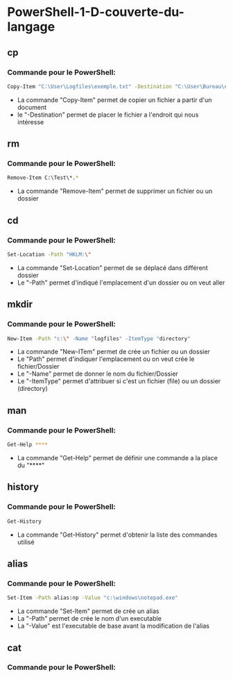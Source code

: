 # PowerShell-1-D-couverte-du-langage

## cp

### Commande pour le PowerShell:
```sh
Copy-Item "C:\User\Logfiles\exemple.txt" -Destination "C:\User\Bureau\exemple"
```

- La commande "Copy-Item" permet de copier un fichier a partir d'un document
- le "-Destination" permet de placer le fichier a l'endroit qui nous intéresse

## rm

### Commande pour le PowerShell:
```sh
Remove-Item C:\Test\*.*
```

- La commande "Remove-Item" permet de supprimer un fichier ou un dossier

## cd

### Commande pour le PowerShell:
```sh
Set-Location -Path "HKLM:\"
```

- La commande "Set-Location" permet de se déplacé dans différent dossier
- Le "-Path" permet d'indiqué l'emplacement d'un dossier ou on veut aller

## mkdir

### Commande pour le PowerShell:
```sh
New-Item -Path "c:\" -Name "logfiles" -ItemType "directory"
```

- La commande "New-ITem" permet de crée un fichier ou un dossier
- Le "Path" permet d'indiquer l'emplacement ou on veut crée le fichier/Dossier
- Le "-Name" permet de donner le nom du fichier/Dossier
- Le "-ItemType" permet d'attribuer si c'est un fichier (file) ou un dossier (directory)

## man

### Commande pour le PowerShell:
```sh
Get-Help ****
```

- La commande "Get-Help" permet de définir une commande a la place du "****"

## history

### Commande pour le PowerShell:
```sh
Get-History
```

- La commande "Get-History" permet d'obtenir la liste des commandes utilisé

## alias

### Commande pour le PowerShell:
```sh
Set-Item -Path alias:np -Value "c:\windows\notepad.exe"
```

- La commande "Set-Item" permet de crée un alias
- La "-Path" permet de crée le nom d'un executable
- La "-Value" est l'executable de base avant la modification de l'alias

## cat

### Commande pour le PowerShell:
```sh

```
